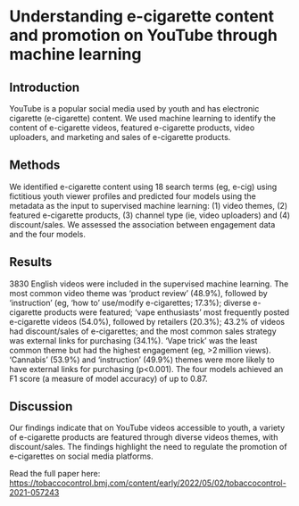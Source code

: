 # Understanding e-cigarette content and promotion on YouTube through machine learning

## Introduction 

YouTube is a popular social media used by youth and has electronic cigarette (e-cigarette) content. We used machine learning to identify the content of e-cigarette videos, featured e-cigarette products, video uploaders, and marketing and sales of e-cigarette products.

## Methods

We identified e-cigarette content using 18 search terms (eg, e-cig) using fictitious youth viewer profiles and predicted four models using the metadata as the input to supervised machine learning: (1) video themes, (2) featured e-cigarette products, (3) channel type (ie, video uploaders) and (4) discount/sales. We assessed the association between engagement data and the four models.

## Results

3830 English videos were included in the supervised machine learning. The most common video theme was ‘product review’ (48.9%), followed by ‘instruction’ (eg, ‘how to’ use/modify e-cigarettes; 17.3%); diverse e-cigarette products were featured; ‘vape enthusiasts’ most frequently posted e-cigarette videos (54.0%), followed by retailers (20.3%); 43.2% of videos had discount/sales of e-cigarettes; and the most common sales strategy was external links for purchasing (34.1%). ‘Vape trick’ was the least common theme but had the highest engagement (eg, >2 million views). ‘Cannabis’ (53.9%) and ‘instruction’ (49.9%) themes were more likely to have external links for purchasing (p<0.001). The four models achieved an F1 score (a measure of model accuracy) of up to 0.87.

## Discussion

Our findings indicate that on YouTube videos accessible to youth, a variety of e-cigarette products are featured through diverse videos themes, with discount/sales. The findings highlight the need to regulate the promotion of e-cigarettes on social media platforms.

Read the full paper here: https://tobaccocontrol.bmj.com/content/early/2022/05/02/tobaccocontrol-2021-057243
